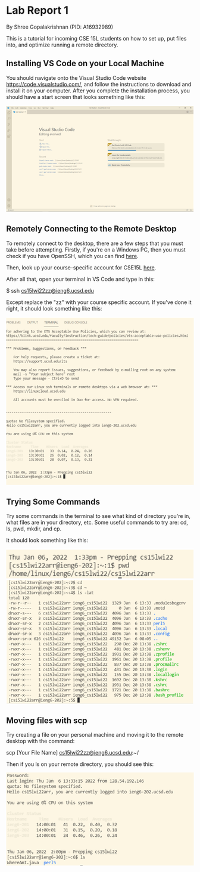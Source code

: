 # **Lab Report 1**
By Shree Gopalakrishnan (PID: A16932989)

This is a tutorial for incoming CSE 15L students on how to set up, put files into, and optimize running a remote directory.

## Installing VS Code on your Local Machine
You should navigate onto the Visual Studio Code website https://code.visualstudio.com/, and follow the instructions to download and install it on your computer. After you complete the installation process, you should have a start screen that looks something like this:

![Installing VS CODE](Installing_Vs_Code_LabR1.PNG)

## Remotely Connecting to the Remote Desktop
To remotely connect to the desktop, there are a few steps that you must take before attempting. Firstly, if you're on a Windows PC, then you must check if you have OpenSSH, which you can find
[here](https://docs.microsoft.com/en-us/windows-server/administration/openssh/openssh_install_firstuse). 

Then, look up your course-specific account for CSE15L [here](https://sdacs.ucsd.edu/~icc/index.php). 

After all that, open your terminal in VS Code and type in this:

$ ssh cs15lwi22zz@ieng6.ucsd.edu

Except replace the "zz" with your course specific account. If you've done it right, it should look something like this:

![Remotely Connecting](Remotely_Connecting_LabR1.PNG)

## Trying Some Commands

Try some commands in the terminal to see what kind of directory you're in, what files are in your directory, etc. Some useful commands to try are: cd, ls, pwd, mkdir, and cp.

It should look something like this:

![Trying Some Commands 1](Trying_Some_Commands1_LabR1.PNG)
![Trying Some Commands 2](Trying_Some_Commands2_LabR1.PNG)

## Moving files with scp

Try creating a file on your personal machine and moving it to the remote desktop with the command: 

scp [Your File Name] cs15lwi22zz@ieng6.ucsd.edu:~/

Then if you ls on your remote directory, you should see this:

![Moving Files](Moving_Files_LabR1.PNG)




